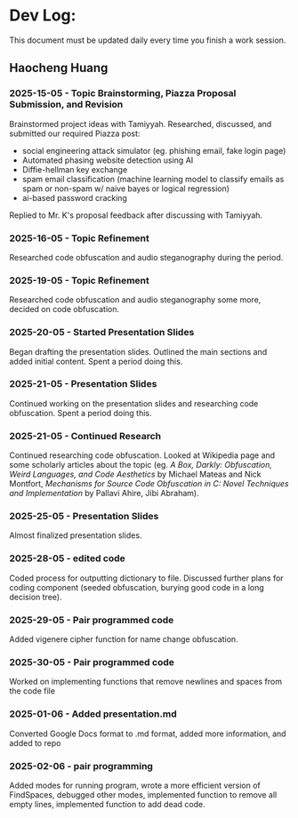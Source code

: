 # Dev Log:

This document must be updated daily every time you finish a work session.

## Haocheng Huang

### 2025-15-05 - Topic Brainstorming, Piazza Proposal Submission, and Revision
Brainstormed project ideas with Tamiyyah. Researched, discussed, and  submitted our required Piazza post:
* social engineering attack simulator (eg. phishing email, fake login page)
* Automated phasing website detection using AI
* Diffie-hellman key exchange
* spam email classification (machine learning model to classify emails as spam or non-spam w/ naive bayes or logical regression)
* ai-based password cracking

Replied to Mr. K's proposal feedback after discussing with Tamiyyah.

### 2025-16-05 - Topic Refinement
Researched code obfuscation and audio steganography during the period.

### 2025-19-05 - Topic Refinement
Researched code obfuscation and audio steganography some more, decided on code obfuscation.

### 2025-20-05 - Started Presentation Slides
Began drafting the presentation slides. Outlined the main sections and added initial content. Spent a period doing this.

### 2025-21-05 - Presentation Slides
Continued working on the presentation slides and researching code obfuscation. Spent a period doing this.

### 2025-21-05 - Continued Research
Continued researching code obfuscation. Looked at Wikipedia page and some scholarly articles about the topic (eg. *A Box, Darkly:
Obfuscation, Weird Languages, and Code Aesthetics* by Michael Mateas and Nick Montfort, *Mechanisms for Source Code Obfuscation in C:
Novel Techniques and Implementation* by Pallavi Ahire, Jibi Abraham).

### 2025-25-05 - Presentation Slides
Almost finalized presentation slides.

### 2025-28-05 - edited code
Coded process for outputting dictionary to file. Discussed further plans for coding component (seeded obfuscation, burying good code in a long decision tree).

### 2025-29-05 - Pair programmed code
Added vigenere cipher function for name change obfuscation.

### 2025-30-05 - Pair programmed code
Worked on implementing functions that remove newlines and spaces from the code file

### 2025-01-06 - Added presentation.md
Converted Google Docs format to .md format, added more information, and added to repo

### 2025-02-06 - pair programming
Added modes for running program, wrote a more efficient version of FindSpaces, debugged other modes, implemented function to remove all empty lines, implemented function to add dead code.
